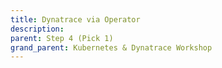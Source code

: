 ```yaml
---
title: Dynatrace via Operator
description:
parent: Step 4 (Pick 1)
grand_parent: Kubernetes & Dynatrace Workshop
---
```

